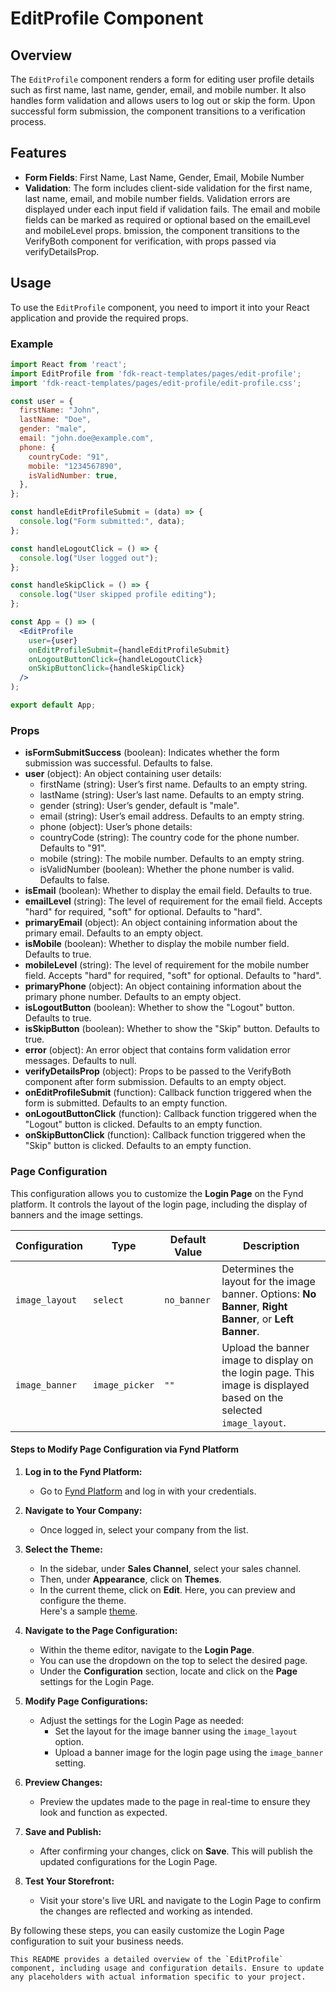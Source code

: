# EditProfile Component

## Overview

The `EditProfile` component renders a form for editing user profile details such as first name, last name, gender, email, and mobile number. It also handles form validation and allows users to log out or skip the form. Upon successful form submission, the component transitions to a verification process.

## Features

- **Form Fields**: First Name, Last Name, Gender, Email, Mobile Number
- **Validation**: The form includes client-side validation for the first name, last name, email, and mobile number fields.
Validation errors are displayed under each input field if validation fails. The email and mobile fields can be marked as required or optional based on the emailLevel and mobileLevel props.
bmission, the component transitions to the VerifyBoth component for verification, with props passed via verifyDetailsProp.

## Usage
To use the `EditProfile` component, you need to import it into your React application and provide the required props.

### Example

```jsx
import React from 'react';
import EditProfile from 'fdk-react-templates/pages/edit-profile';
import 'fdk-react-templates/pages/edit-profile/edit-profile.css';

const user = {
  firstName: "John",
  lastName: "Doe",
  gender: "male",
  email: "john.doe@example.com",
  phone: {
    countryCode: "91",
    mobile: "1234567890",
    isValidNumber: true,
  },
};

const handleEditProfileSubmit = (data) => {
  console.log("Form submitted:", data);
};

const handleLogoutClick = () => {
  console.log("User logged out");
};

const handleSkipClick = () => {
  console.log("User skipped profile editing");
};

const App = () => (
  <EditProfile
    user={user}
    onEditProfileSubmit={handleEditProfileSubmit}
    onLogoutButtonClick={handleLogoutClick}
    onSkipButtonClick={handleSkipClick}
  />
);

export default App;

```

### Props

- **isFormSubmitSuccess** (boolean): Indicates whether the form submission was successful. Defaults to false.
- **user** (object): An object containing user details:
  - firstName (string): User’s first name. Defaults to an empty string.
  - lastName (string): User’s last name. Defaults to an empty string.
  - gender (string): User’s gender, default is "male".
  - email (string): User’s email address. Defaults to an empty string.
  - phone (object): User’s phone details:
  - countryCode (string): The country code for the phone number. Defaults to "91".
  - mobile (string): The mobile number. Defaults to an empty string.
  - isValidNumber (boolean): Whether the phone number is valid. Defaults to false.
- **isEmail** (boolean): Whether to display the email field. Defaults to true.
- **emailLevel** (string): The level of requirement for the email field. Accepts "hard" for required, "soft" for optional. Defaults to "hard".
- **primaryEmail** (object): An object containing information about the primary email. Defaults to an empty object.
- **isMobile** (boolean): Whether to display the mobile number field. Defaults to true.
- **mobileLevel** (string): The level of requirement for the mobile number field. Accepts "hard" for required, "soft" for optional. Defaults to "hard".
- **primaryPhone** (object): An object containing information about the primary phone number. Defaults to an empty object.
- **isLogoutButton** (boolean): Whether to show the "Logout" button. Defaults to true.
- **isSkipButton** (boolean): Whether to show the "Skip" button. Defaults to true.
- **error** (object): An error object that contains form validation error messages. Defaults to null.
- **verifyDetailsProp** (object): Props to be passed to the VerifyBoth component after form submission. Defaults to an empty object.
- **onEditProfileSubmit** (function): Callback function triggered when the form is submitted. Defaults to an empty function.
- **onLogoutButtonClick** (function): Callback function triggered when the "Logout" button is clicked. Defaults to an empty function.
- **onSkipButtonClick** (function): Callback function triggered when the "Skip" button is clicked. Defaults to an empty function.

### Page Configuration

This configuration allows you to customize the **Login Page** on the Fynd platform. It controls the layout of the login page, including the display of banners and the image settings.

| **Configuration**             | **Type**       | **Default Value**  | **Description**                                                                                   |
|-------------------------------|----------------|--------------------|---------------------------------------------------------------------------------------------------|
| `image_layout`                 | `select`       | `no_banner`        | Determines the layout for the image banner. Options: **No Banner**, **Right Banner**, or **Left Banner**. |
| `image_banner`                 | `image_picker` | `""`               | Upload the banner image to display on the login page. This image is displayed based on the selected `image_layout`. |

#### Steps to Modify Page Configuration via Fynd Platform

1. **Log in to the Fynd Platform:**
   - Go to [Fynd Platform](https://platform.fynd.com) and log in with your credentials.

2. **Navigate to Your Company:**
   - Once logged in, select your company from the list.

3. **Select the Theme:**
   - In the sidebar, under **Sales Channel**, select your sales channel.
   - Then, under **Appearance**, click on **Themes**.
   - In the current theme, click on **Edit**. Here, you can preview and configure the theme.  
     Here's a sample [theme](https://platform.fynd.com/company/5178/application/668765e1c984016d78222a21/themes/668768e7e21c099a562b5d56/edit).

4. **Navigate to the Page Configuration:**
   - Within the theme editor, navigate to the **Login Page**.
   - You can use the dropdown on the top to select the desired page.
   - Under the **Configuration** section, locate and click on the **Page** settings for the Login Page.

5. **Modify Page Configurations:**
   - Adjust the settings for the Login Page as needed:
     - Set the layout for the image banner using the `image_layout` option.
     - Upload a banner image for the login page using the `image_banner` setting.

6. **Preview Changes:**
   - Preview the updates made to the page in real-time to ensure they look and function as expected.

7. **Save and Publish:**
   - After confirming your changes, click on **Save**. This will publish the updated configurations for the Login Page.

8. **Test Your Storefront:**
   - Visit your store's live URL and navigate to the Login Page to confirm the changes are reflected and working as intended.

By following these steps, you can easily customize the Login Page configuration to suit your business needs.

```
This README provides a detailed overview of the `EditProfile` component, including usage and configuration details. Ensure to update any placeholders with actual information specific to your project.
